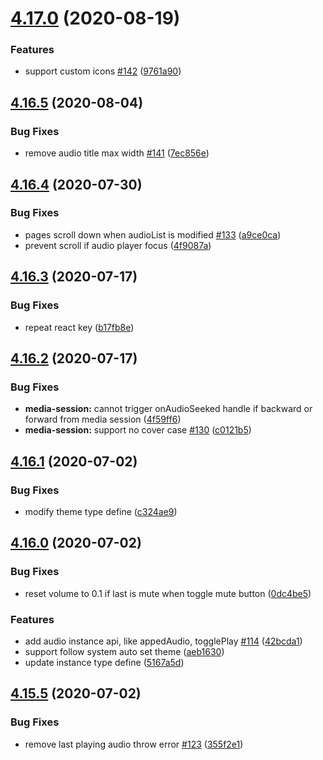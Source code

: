 # [4.17.0](https://github.com/lijinke666/react-music-player/compare/v4.16.5...v4.17.0) (2020-08-19)


### Features

* support custom icons [#142](https://github.com/lijinke666/react-music-player/issues/142) ([9761a90](https://github.com/lijinke666/react-music-player/commit/9761a90947f701c4aa5539e8911f3e3f1a96aeac))

## [4.16.5](https://github.com/lijinke666/react-music-player/compare/v4.16.4...v4.16.5) (2020-08-04)


### Bug Fixes

* remove audio title max width [#141](https://github.com/lijinke666/react-music-player/issues/141) ([7ec856e](https://github.com/lijinke666/react-music-player/commit/7ec856ec864078a8ff8345e465aa00d0344b8f4d))

## [4.16.4](https://github.com/lijinke666/react-music-player/compare/v4.16.3...v4.16.4) (2020-07-30)


### Bug Fixes

* pages scroll down when audioList is modified [#133](https://github.com/lijinke666/react-music-player/issues/133) ([a9ce0ca](https://github.com/lijinke666/react-music-player/commit/a9ce0cadaff652c4a262f778ed7265f544778b3c))
* prevent scroll if audio player focus ([4f9087a](https://github.com/lijinke666/react-music-player/commit/4f9087a9489d829238db9a31267c7f1890bb7654))

## [4.16.3](https://github.com/lijinke666/react-music-player/compare/v4.16.2...v4.16.3) (2020-07-17)


### Bug Fixes

* repeat react key ([b17fb8e](https://github.com/lijinke666/react-music-player/commit/b17fb8ec95a3fad8ed4a36c9c3addd752a3d1d54))

## [4.16.2](https://github.com/lijinke666/react-music-player/compare/v4.16.1...v4.16.2) (2020-07-17)


### Bug Fixes

* **media-session:** cannot trigger onAudioSeeked handle if backward or forward from media session ([4f59ff6](https://github.com/lijinke666/react-music-player/commit/4f59ff6b67851a1a2b6b831dd384daf334132973))
* **media-session:** support no cover case [#130](https://github.com/lijinke666/react-music-player/issues/130) ([c0121b5](https://github.com/lijinke666/react-music-player/commit/c0121b51f349f6ab89d093acbe3d1ac332421634))

## [4.16.1](https://github.com/lijinke666/react-music-player/compare/v4.16.0...v4.16.1) (2020-07-02)


### Bug Fixes

* modify theme type define ([c324ae9](https://github.com/lijinke666/react-music-player/commit/c324ae94cb03f5da829181d7916334ef0689fdc0))

## [4.16.0](https://github.com/lijinke666/react-music-player/compare/v4.15.5...v4.16.0) (2020-07-02)


### Bug Fixes

* reset volume to 0.1 if last is mute when toggle mute button ([0dc4be5](https://github.com/lijinke666/react-music-player/commit/0dc4be5d32e704fd6f9dc889e89df56fc8be7617))


### Features

* add audio instance api, like appedAudio, togglePlay [#114](https://github.com/lijinke666/react-music-player/issues/114) ([42bcda1](https://github.com/lijinke666/react-music-player/commit/42bcda1d2851d7a73871bd9f9e4a7e3d3f03b81b))
* support follow system auto set theme ([aeb1630](https://github.com/lijinke666/react-music-player/commit/aeb163063fbaebbc195d2f2d71a26b731f6ec50e))
* update instance type define ([5167a5d](https://github.com/lijinke666/react-music-player/commit/5167a5d960f585fcb248bebfc3b48c3f89529ca9))

## [4.15.5](https://github.com/lijinke666/react-music-player/compare/v4.15.4...v4.15.5) (2020-07-02)


### Bug Fixes

* remove last playing audio throw error [#123](https://github.com/lijinke666/react-music-player/issues/123) ([355f2e1](https://github.com/lijinke666/react-music-player/commit/355f2e171ff84338be5df3a745c9f8193af304ea))
